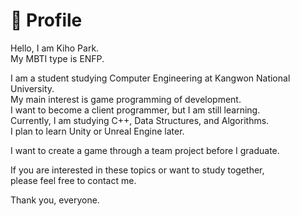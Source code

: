 # 🩻 Profile
Hello, I am Kiho Park.<br>
My MBTI type is ENFP.<br>

I am a student studying Computer Engineering at Kangwon National University.<br>
My main interest is game programming of development.<br>
I want to become a client programmer, but I am still learning.<br>
Currently, I am studying C++, Data Structures, and Algorithms.<br>
I plan to learn Unity or Unreal Engine later.<br>

I want to create a game through a team project before I graduate.<br>

If you are interested in these topics or want to study together,<br>
please feel free to contact me.<br>

Thank you, everyone.







